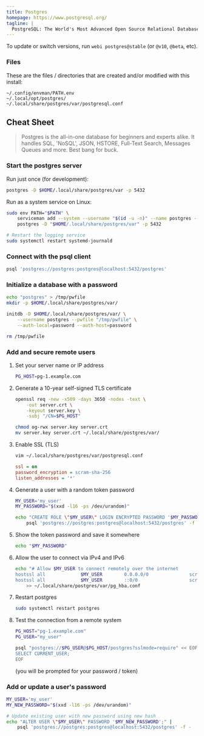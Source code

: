 ```yaml
---
title: Postgres
homepage: https://www.postgresql.org/
tagline: |
  PostgreSQL: The World's Most Advanced Open Source Relational Database.
---
```


To update or switch versions, run `webi postgres@stable` (or `@v10`, `@beta`,
etc).

### Files

These are the files / directories that are created and/or modified with this
install:

```text
~/.config/envman/PATH.env
~/.local/opt/postgres/
~/.local/share/postgres/var/postgresql.conf
```

## Cheat Sheet

> Postgres is the all-in-one database for beginners and experts alike. It
> handles SQL, 'NoSQL', JSON, HSTORE, Full-Text Search, Messages Queues and
> more. Best bang for buck.

### Start the postgres server

Run just once (for development):

```sh
postgres -D $HOME/.local/share/postgres/var -p 5432
```

Run as a system service on Linux:

```sh
sudo env PATH="$PATH" \
    serviceman add --system --username "$(id -u -n)" --name postgres -- \
    postgres -D "$HOME/.local/share/postgres/var" -p 5432

# Restart the logging service
sudo systemctl restart systemd-journald
```

### Connect with the psql client

```sh
psql 'postgres://postgres:postgres@localhost:5432/postgres'
```

### Initialize a database with a password

```sh
echo "postgres" > /tmp/pwfile
mkdir -p $HOME/.local/share/postgres/var/

initdb -D $HOME/.local/share/postgres/var/ \
    --username postgres --pwfile "/tmp/pwfile" \
    --auth-local=password --auth-host=password

rm /tmp/pwfile
```

### Add and secure remote users

1. Set your server name or IP address
   ```sh
   PG_HOST=pg-1.example.com
   ```
2. Generate a 10-year self-signed TLS certificate

   ```sh
   openssl req -new -x509 -days 3650 -nodes -text \
       -out server.crt \
       -keyout server.key \
       -subj "/CN=$PG_HOST"

   chmod og-rwx server.key server.crt
   mv server.key server.crt ~/.local/share/postgres/var/
   ```

3. Enable SSL (TLS)
   ```sh
   vim ~/.local/share/postgres/var/postgresql.conf
   ```
   ```ini
   ssl = on
   password_encryption = scram-sha-256
   listen_addresses = '*'
   ```
4. Generate a user with a random token password

   ```sh
   MY_USER='my_user'
   MY_PASSWORD="$(xxd -l16 -ps /dev/urandom)"

   echo "CREATE ROLE \"$MY_USER\" LOGIN ENCRYPTED PASSWORD '$MY_PASSWORD';" |
       psql 'postgres://postgres:postgres@localhost:5432/postgres' -f -
   ```

5. Show the token password and save it somewhere
   ```sh
   echo "$MY_PASSWORD"
   ```
6. Allow the user to connect via IPv4 and IPv6
   ```sh
   echo "# Allow $MY_USER to connect remotely over the internet
   hostssl all             $MY_USER        0.0.0.0/0               scram-sha-256
   hostssl all             $MY_USER        ::0/0                   scram-sha-256" \
       >> ~/.local/share/postgres/var/pg_hba.conf
   ```
7. Restart postgres
   ```sh
   sudo systemctl restart postgres
   ```
8. Test the connection from a remote system

   ```sh
   PG_HOST="pg-1.example.com"
   PG_USER="my_user"

   psql "postgres://$PG_USER@$PG_HOST/postgres?sslmode=require" << EOF
   SELECT CURRENT_USER;
   EOF
   ```

   (you will be prompted for your password / token)

### Add or update a user's password

```sh
MY_USER='my_user'
MY_NEW_PASSWORD="$(xxd -l16 -ps /dev/urandom)"

# Update existing user with new password using new hash
echo "ALTER USER \"$MY_USER\" PASSWORD '$MY_NEW_PASSWORD';" |
    psql 'postgres://postgres:postgres@localhost:5432/postgres' -f -
```
